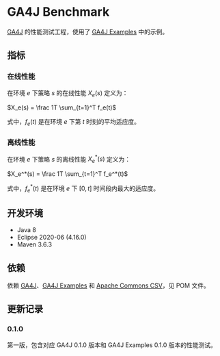 # GA4J Benchmark

[GA4J](https://github.com/Hifumi123/GA4J) 的性能测试工程，使用了 [GA4J Examples](https://github.com/Hifumi123/GA4JExamples) 中的示例。

## 指标

### 在线性能

在环境 $e$ 下策略 $s$ 的在线性能 $X_e(s)$ 定义为：

$X_e(s) = \frac 1T \sum_{t=1}^T f_e(t)$

式中，$f_e(t)$ 是在环境 $e$ 下第 $t$ 时刻的平均适应度。

### 离线性能

在环境 $e$ 下策略 $s$ 的离线性能 $X_e^*(s)$ 定义为：

$X_e^*(s) = \frac 1T \sum_{t=1}^T f_e^*(t)$

式中，$f_e^*(t)$ 是在环境 $e$ 下 $[0, t]$ 时间段内最大的适应度。

## 开发环境

* Java 8
* Eclipse 2020-06 (4.16.0)
* Maven 3.6.3

## 依赖

依赖 [GA4J](https://github.com/Hifumi123/GA4J)、[GA4J Examples](https://github.com/Hifumi123/GA4JExamples) 和 [Apache Commons CSV](https://commons.apache.org/proper/commons-csv)，见 POM 文件。

## 更新记录

### 0.1.0

第一版，包含对应 GA4J 0.1.0 版本和 GA4J Examples 0.1.0 版本的性能测试。